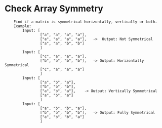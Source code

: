# Check Array Symmetry

        Find if a matrix is symmetrical horizontally, vertically or both.
        Example:
            Input: [
                    ["a", "a", "a", "a"],
                    ["a", "a", "a", "a"],   ->  Output: Not Symmetrical
                    ["a", "a", "b", "b"]
                    ] 
            Input: [
                    ["c", "a", "a", "a"],
                    ["b", "b", "b", "b"],   -> Output: Horizontally Symmetrical
                    ["c", "a", "a", "a"]
                    ]
            Input: [
                    ["a", "b", "a"],
                    ["b", "b", "b"],
                    ["a", "b", "a"],    -> Output: Vertically Symmetrical
                    ["a", "b", "a"]
                    ]
            Input: [
                    ["a", "b", "b", "a"],
                    ["b", "b", "b", "b"],   -> Output: Fully Symmetrical
                    ["a", "b", "b", "a"]
                    ]
